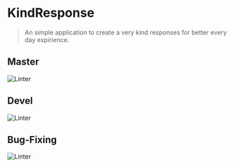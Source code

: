 # KindResponse

> An simple application to create a very kind responses for better every day expirience.

## Master
![Linter](https://github.com/xxxsssxxx/kindResponse/workflows/Linter/badge.svg?branch=master)

## Devel
![Linter](https://github.com/xxxsssxxx/kindResponse/workflows/Linter/badge.svg?branch=devel)

## Bug-Fixing
![Linter](https://github.com/xxxsssxxx/kindResponse/workflows/Linter/badge.svg?branch=bug-fixin)

